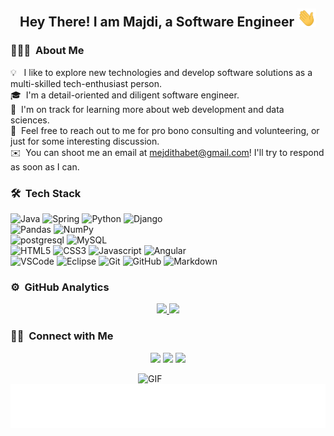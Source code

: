 <h2 align='center'>Hey There! I am Majdi, a Software Engineer <img src="https://raw.githubusercontent.com/ABSphreak/ABSphreak/master/gifs/Hi.gif" width="30px"></h2>

### 👨🏻‍💻 &nbsp;About Me

💡 &nbsp; I like to explore new technologies and develop software solutions as a multi-skilled tech-enthusiast person.\
🎓 &nbsp;I'm a detail-oriented and diligent software engineer.\
🌱 &nbsp;I'm on track for learning more about web development and data sciences.\
💬 &nbsp;Feel free to reach out to me for pro bono consulting and volunteering, or just for some interesting discussion.\
✉️ &nbsp;You can shoot me an email at mejdithabet@gmail.com! I'll try to respond as soon as I can.

### 🛠 &nbsp;Tech Stack

![Java](https://img.shields.io/badge/java-%23ED8B00.svg?style=for-the-badge&logo=java&logoColor=white)
![Spring](https://img.shields.io/badge/spring%20-%236DB33F.svg?&style=for-the-badge&logo=spring&logoColor=white)
![Python](https://img.shields.io/badge/python-%2314354C.svg?style=for-the-badge&logo=python&logoColor=white)
![Django](https://img.shields.io/badge/django-%23092E20.svg?style=for-the-badge&logo=django&logoColor=white)\
![Pandas](https://img.shields.io/badge/pandas-%23150458.svg?style=for-the-badge&logo=pandas&logoColor=white)
![NumPy](https://img.shields.io/badge/numpy-%23013243.svg?style=for-the-badge&logo=numpy&logoColor=white)\
![postgresql](https://img.shields.io/badge/postgres-%23316192.svg?&style=for-the-badge&logo=postgresql&logoColor=white")
![MySQL](https://img.shields.io/badge/mysql-%2300f.svg?style=for-the-badge&logo=mysql&logoColor=white)\
![HTML5](https://img.shields.io/badge/html5-%23E34F26.svg?style=for-the-badge&logo=html5&logoColor=white)
![CSS3](https://img.shields.io/badge/css3-%231572B6.svg?style=for-the-badge&logo=css3&logoColor=white)
![Javascript](https://img.shields.io/badge/javascript%20-%23323330.svg?&style=for-the-badge&logo=javascript&logoColor=%23F7DF1E)
![Angular](https://img.shields.io/badge/angular-%23DD0031.svg?style=for-the-badge&logo=angular&logoColor=white)\
![VSCode](https://img.shields.io/badge/VSCode-0078d7.svg?style=for-the-badge&logo=VSCode&logoColor=white)
![Eclipse](https://img.shields.io/badge/Eclipse-FE7A16.svg?style=for-the-badge&logo=Eclipse&logoColor=white)
![Git](https://img.shields.io/badge/git-%23F05033.svg?style=for-the-badge&logo=git&logoColor=white)
![GitHub](https://img.shields.io/badge/github-%23121011.svg?style=for-the-badge&logo=github&logoColor=white)
![Markdown](https://img.shields.io/badge/markdown-%23000000.svg?style=for-the-badge&logo=markdown&logoColor=white)

### ⚙️ &nbsp;GitHub Analytics

<p align="center">
<a href="https://github.com/SuwaidAslam">
  <img height="180em" src="https://github-readme-stats-eight-theta.vercel.app/api?username=SuwaidAslam&show_icons=true&theme=algolia&include_all_commits=true&count_private=true"/>
  <img height="180em" src="https://github-readme-stats-eight-theta.vercel.app/api/top-langs/?username=SuwaidAslam&layout=compact&langs_count=8&theme=algolia"/>
</a>
</p>

### 🤝🏻 &nbsp;Connect with Me

<p align="center">
<a href="https://www.linkedin.com/in/majdi-thabet/"><img src="https://img.shields.io/badge/-Majdi%20Thabet-0077B5?style=flat&logo=Linkedin&logoColor=white"/></a>
<a href="https://mail.google.com/mail/?view=cm&fs=1&to=mejdithabet@gmail.com"><img src="https://img.shields.io/badge/-mejdithabet@gmail.com-D14836?style=flat&logo=Gmail&logoColor=white"/></a>
<a href="https://twitter.com/SuwaidAslam"><img src="https://img.shields.io/badge/-@MajdiThabet-E4405F?style=flat&logo=Twitter&logoColor=white"/></a>
</p>



<img align="right" width="300" alt="GIF" src="https://blog.cloudlayer.io/content/images/2020/12/coding-freak.gif"/>


 
<img align='center'  height="70" alt="Thanks" width="100%" src="https://github.com/Moataz-Elmesmary/Moataz-Elmesmary/blob/main/Moataz.svg">

